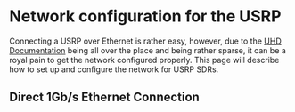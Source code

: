 # Network configuration for the USRP
Connecting a USRP over Ethernet is rather easy, however,
due to the [UHD Documentation]() being all over the place
and being rather sparse, it can be a royal pain to get the
network configured properly. This page will describe how
to set up and configure the network for USRP SDRs.


## Direct 1Gb/s Ethernet Connection

